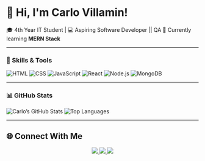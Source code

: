 # 👋 Hi, I'm Carlo Villamin!

🎓 4th Year IT Student | 💻 Aspiring Software Developer || QA
🌱 Currently learning **MERN Stack**


---

### 🚀 Skills & Tools
![HTML](https://img.shields.io/badge/-HTML5-E34F26?style=flat-square&logo=html5&logoColor=white)
![CSS](https://img.shields.io/badge/-CSS3-1572B6?style=flat-square&logo=css3)
![JavaScript](https://img.shields.io/badge/-JavaScript-F7DF1E?style=flat-square&logo=javascript&logoColor=black)
![React](https://img.shields.io/badge/-React-61DAFB?style=flat-square&logo=react&logoColor=black)
![Node.js](https://img.shields.io/badge/-Node.js-339933?style=flat-square&logo=node.js&logoColor=white)
![MongoDB](https://img.shields.io/badge/-MongoDB-47A248?style=flat-square&logo=mongodb&logoColor=white)

---

### 📊 GitHub Stats
![Carlo’s GitHub Stats](https://github-readme-stats.vercel.app/api?username=Yoriyoi07&show_icons=true&theme=radical)
![Top Languages](https://github-readme-stats.vercel.app/api/top-langs/?username=Yoriyoi07&layout=compact&theme=radical)

---

## 🌐 Connect With Me
<p align="center">
  <a href="https://linkedin.com/in/carlo-villamin-261060284" target="_blank">
    <img src="https://img.shields.io/badge/LinkedIn-0077B5?style=for-the-badge&logo=linkedin&logoColor=white" />
  </a>
  <a href="mailto:giancarlovillamin@gmail.com">
    <img src="https://img.shields.io/badge/Email-D14836?style=for-the-badge&logo=gmail&logoColor=white" />
  </a>
  <a href="https://github.com/Yoriyoi07">
    <img src="https://img.shields.io/badge/GitHub-181717?style=for-the-badge&logo=github&logoColor=white" />
  </a>
</p>
